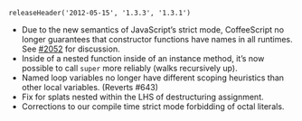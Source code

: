 ```
releaseHeader('2012-05-15', '1.3.3', '1.3.1')
```

*   Due to the new semantics of JavaScript’s strict mode, CoffeeScript no longer guarantees that constructor functions have names in all runtimes. See [#2052](https://github.com/jashkenas/coffeescript/issues/2052) for discussion.
*   Inside of a nested function inside of an instance method, it’s now possible to call `super` more reliably (walks recursively up).
*   Named loop variables no longer have different scoping heuristics than other local variables. (Reverts #643)
*   Fix for splats nested within the LHS of destructuring assignment.
*   Corrections to our compile time strict mode forbidding of octal literals.
